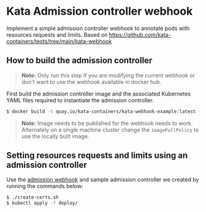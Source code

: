 # Kata Admission controller webhook

Implement a simple admission controller webhook to annotate pods with resources requests and limits. Based on
https://github.com/kata-containers/tests/tree/main/kata-webhook

## How to build the admission controller

> **Note:**
> Only run this step if you are modifying the current webhook or don't
> want to use the webhook available in docker hub.

First build the admission controller image and the associated
Kubernetes YAML files required to instantiate the admission
controller.

```bash
$ docker build -t quay.io/kata-containers/kata-webhook-example:latest -f Dockerfile .
```

> **Note:**
> Image needs to be published for the webhook needs to work. Alternately
> on a single machine cluster change the `imagePullPolicy` to use the locally
> built image.

## Setting resources requests and limits using an admission controller

Use the [admission webhook](https://kubernetes.io/docs/reference/access-authn-authz/extensible-admission-controllers/#admission-webhooks)
and sample admission controller we created by running the commands below:


```bash
$ ./create-certs.sh
$ kubectl apply -f deploy/
```
